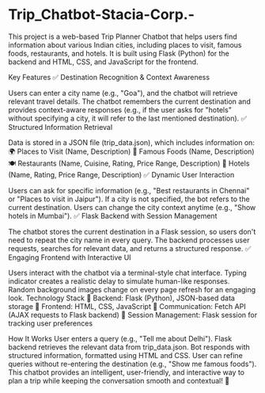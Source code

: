 # Trip_Chatbot-Stacia-Corp.-
This project is a web-based Trip Planner Chatbot that helps users find information about various Indian cities, including places to visit, famous foods, restaurants, and hotels. It is built using Flask (Python) for the backend and HTML, CSS, and JavaScript for the frontend.  

Key Features
✅ Destination Recognition & Context Awareness

Users can enter a city name (e.g., "Goa"), and the chatbot will retrieve relevant travel details.
The chatbot remembers the current destination and provides context-aware responses (e.g., if the user asks for "hotels" without specifying a city, it will refer to the last mentioned destination).
✅ Structured Information Retrieval

Data is stored in a JSON file (trip_data.json), which includes information on:
🌍 Places to Visit (Name, Description)
🍛 Famous Foods (Name, Description)
🍽 Restaurants (Name, Cuisine, Rating, Price Range, Description)
🏨 Hotels (Name, Rating, Price Range, Description)
✅ Dynamic User Interaction

Users can ask for specific information (e.g., "Best restaurants in Chennai" or "Places to visit in Jaipur").
If a city is not specified, the bot refers to the current destination.
Users can change the city context anytime (e.g., "Show hotels in Mumbai").
✅ Flask Backend with Session Management

The chatbot stores the current destination in a Flask session, so users don't need to repeat the city name in every query.
The backend processes user requests, searches for relevant data, and returns a structured response.
✅ Engaging Frontend with Interactive UI

Users interact with the chatbot via a terminal-style chat interface.
Typing indicator creates a realistic delay to simulate human-like responses.
Random background images change on every page refresh for an engaging look.
Technology Stack
🔹 Backend: Flask (Python), JSON-based data storage
🔹 Frontend: HTML, CSS, JavaScript
🔹 Communication: Fetch API (AJAX requests to Flask backend)
🔹 Session Management: Flask session for tracking user preferences

How It Works
User enters a query (e.g., "Tell me about Delhi").
Flask backend retrieves the relevant data from trip_data.json.
Bot responds with structured information, formatted using HTML and CSS.
User can refine queries without re-entering the destination (e.g., "Show me famous foods").
This chatbot provides an intelligent, user-friendly, and interactive way to plan a trip while keeping the conversation smooth and contextual! 🚀
